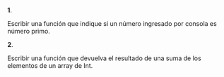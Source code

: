 **1**.

Escribir una función que indique si un número ingresado por consola es número primo.

**2**.

Escribir una función que devuelva el resultado de una suma de los elementos de un array de Int. 




